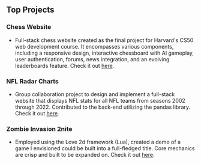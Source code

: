 ## Top Projects

### Chess Website
- Full-stack chess website created as the final project for Harvard's CS50 web development course. It encompasses various components, including a responsive design, interactive chessboard with AI gameplay, user authentication, forums, news integration, and an evolving leaderboards feature. Check it out [here](https://github.com/tylermeyers351/CS50W-Final-Project-Chess-Website).

### NFL Radar Charts
- Group collaboration project to design and implement a full-stack website that displays NFL stats for all NFL teams from seasons 2002 through 2022. Contributed to the back-end utilizing the pandas library. Check it out [here](https://github.com/tylermeyers351/NFL-Radar-Charts).  

### Zombie Invasion 2nite
- Employed using the Love 2d framework (Lua), created a demo of a game I envisioned could be built into a full-fledged title. Core mechanics are crisp and built to be expanded on. Check it out [here](https://github.com/tylermeyers351/CS50-Final-Project-Love2d).  
